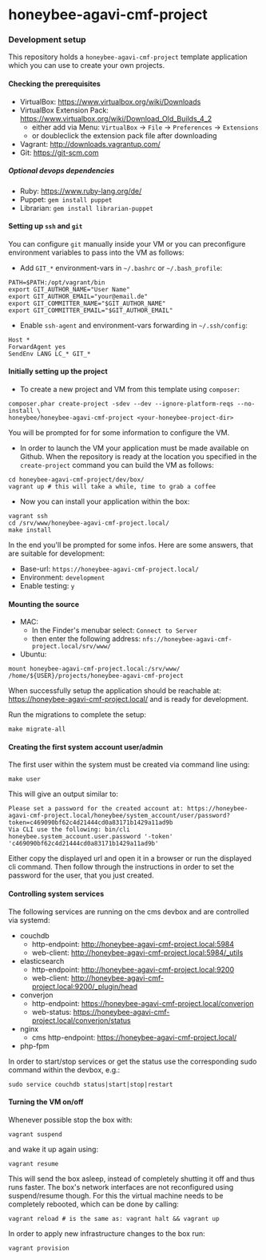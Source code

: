 # honeybee-agavi-cmf-project

### Development setup

This repository holds a `honeybee-agavi-cmf-project` template application which you can use to create your own projects.

#### Checking the prerequisites

* VirtualBox: https://www.virtualbox.org/wiki/Downloads
* VirtualBox Extension Pack: https://www.virtualbox.org/wiki/Download_Old_Builds_4_2
    * either add via Menu: `VirtualBox` -> `File` -> `Preferences` -> `Extensions`
    * or doubleclick the extension pack file after downloading
* Vagrant: http://downloads.vagrantup.com/
* Git: https://git-scm.com

##### Optional devops dependencies

* Ruby: https://www.ruby-lang.org/de/
* Puppet: `gem install puppet`
* Librarian: `gem install librarian-puppet`

#### Setting up `ssh` and `git`

You can configure `git` manually inside your VM or you can preconfigure environment variables to pass into the VM as follows:

* Add `GIT_*` environment-vars in `~/.bashrc` or `~/.bash_profile`:
```shell
PATH=$PATH:/opt/vagrant/bin
export GIT_AUTHOR_NAME="User Name"
export GIT_AUTHOR_EMAIL="your@email.de"
export GIT_COMMITTER_NAME="$GIT_AUTHOR_NAME"
export GIT_COMMITTER_EMAIL="$GIT_AUTHOR_EMAIL"
```

* Enable `ssh-agent` and environment-vars forwarding in `~/.ssh/config`:
```shell
Host *
ForwardAgent yes
SendEnv LANG LC_* GIT_*
```

#### Initially setting up the project

* To create a new project and VM from this template using `composer`:
```shell
composer.phar create-project -sdev --dev --ignore-platform-reqs --no-install \
honeybee/honeybee-agavi-cmf-project <your-honeybee-project-dir>
```
You will be prompted for for some information to configure the VM.

* In order to launch the VM your application must be made available on Github. When the repository is ready at the location you specified in the `create-project` command you can build the VM as follows:
```shell
cd honeybee-agavi-cmf-project/dev/box/
vagrant up # this will take a while, time to grab a coffee
```

* Now you can install your application within the box:
```shell
vagrant ssh
cd /srv/www/honeybee-agavi-cmf-project.local/
make install
```

In the end you'll be prompted for some infos. Here are some answers, that are suitable for development:

* Base-url: `https://honeybee-agavi-cmf-project.local/`
* Environment: `development`
* Enable testing: `y`

#### Mounting the source

* MAC:
    * In the Finder's menubar select: `Connect to Server`
    * then enter the following address: `nfs://honeybee-agavi-cmf-project.local/srv/www/`
* Ubuntu:
```shell
mount honeybee-agavi-cmf-project.local:/srv/www/ /home/${USER}/projects/honeybee-agavi-cmf-project
```

When successfully setup the application should be reachable at: https://honeybee-agavi-cmf-project.local/
and is ready for development. 

Run the migrations to complete the setup:
```shell
make migrate-all
```

#### Creating the first system account user/admin

The first user within the system must be created via command line using:
```shell
make user
```

This will give an output similar to:
```
Please set a password for the created account at: https://honeybee-agavi-cmf-project.local/honeybee/system_account/user/password?token=c469090bf62c4d21444cd0a83171b1429a11ad9b
Via CLI use the following: bin/cli honeybee.system_account.user.password '-token' 'c469090bf62c4d21444cd0a83171b1429a11ad9b'
```

Either copy the displayed url and open it in a browser or run the displayed cli command. Then follow through the instructions in order to set the password for the user, that you just created.

#### Controlling system services

The following services are running on the cms devbox and are controlled via systemd:

* couchdb
    * http-endpoint: http://honeybee-agavi-cmf-project.local:5984
    * web-client: http://honeybee-agavi-cmf-project.local:5984/_utils
* elasticsearch
    * http-endpoint: http://honeybee-agavi-cmf-project.local:9200
    * web-client: http://honeybee-agavi-cmf-project.local:9200/_plugin/head
* converjon
    * http-endpoint: https://honeybee-agavi-cmf-project.local/converjon
    * web-status: https://honeybee-agavi-cmf-project.local/converjon/status
* nginx
    * cms http-endpoint: https://honeybee-agavi-cmf-project.local/
* php-fpm

In order to start/stop services or get the status use the corresponding sudo command within the devbox, e.g.:
```shell
sudo service couchdb status|start|stop|restart
```

#### Turning the VM on/off

Whenever possible stop the box with:
```shell
vagrant suspend
```
and wake it up again using:
```shell
vagrant resume
```
This will send the box asleep, instead of completely shutting it off and thus runs faster.
The box's network interfaces are not reconfigured using suspend/resume though.
For this the virtual machine needs to be completely rebooted, which can be done by calling:
```shell
vagrant reload # is the same as: vagrant halt && vagrant up
```

In order to apply new infrastructure changes to the box run:
```shell
vagrant provision
```
